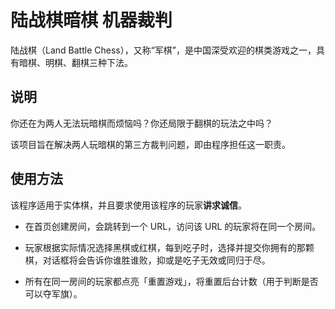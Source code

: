 # 陆战棋暗棋 机器裁判

陆战棋（Land Battle Chess），又称“军棋”，是中国深受欢迎的棋类游戏之一，具有暗棋、明棋、翻棋三种下法。

## 说明

你还在为两人无法玩暗棋而烦恼吗？你还局限于翻棋的玩法之中吗？

该项目旨在解决两人玩暗棋的第三方裁判问题，即由程序担任这一职责。

## 使用方法

该程序适用于实体棋，并且要求使用该程序的玩家**讲求诚信**。

- 在首页创建房间，会跳转到一个 URL，访问该 URL 的玩家将在同一个房间。

- 玩家根据实际情况选择黑棋或红棋，每到吃子时，选择并提交你拥有的那颗棋，对话框将会告诉你谁胜谁败，抑或是吃子无效或同归于尽。

- 所有在同一房间的玩家都点亮「重置游戏」，将重置后台计数（用于判断是否可以夺军旗）。

